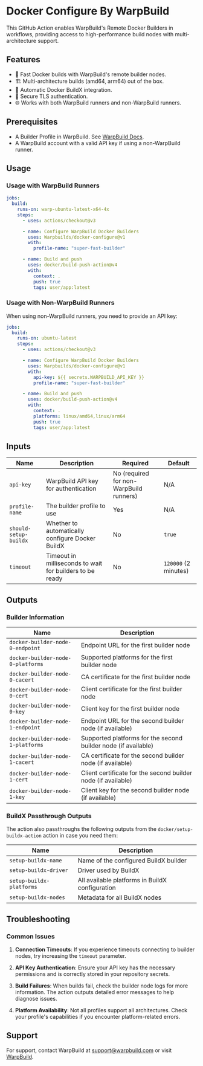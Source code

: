 # Docker Configure By WarpBuild

This GitHub Action enables WarpBuild's Remote Docker Builders in workflows, providing access to high-performance build nodes with multi-architecture support.

## Features

- 🚀 Fast Docker builds with WarpBuild's remote builder nodes.
- 🏗️ Multi-architecture builds (amd64, arm64) out of the box.
- 🔄 Automatic Docker BuildX integration.
- 🔐 Secure TLS authentication.
- 🌐 Works with both WarpBuild runners and non-WarpBuild runners.

## Prerequisites

- A Builder Profile in WarpBuild. See [WarpBuild Docs](https://docs.warpbuild.com/docs/builder-profiles).
- A WarpBuild account with a valid API key if using a non-WarpBuild runner.

## Usage

### Usage with WarpBuild Runners

```yaml
jobs:
  build:
    runs-on: warp-ubuntu-latest-x64-4x
    steps:
      - uses: actions/checkout@v3

      - name: Configure WarpBuild Docker Builders
        uses: Warpbuilds/docker-configure@v1
        with:
          profile-name: "super-fast-builder"

      - name: Build and push
        uses: docker/build-push-action@v4
        with:
          context: .
          push: true
          tags: user/app:latest
```

### Usage with Non-WarpBuild Runners

When using non-WarpBuild runners, you need to provide an API key:

```yaml
jobs:
  build:
    runs-on: ubuntu-latest
    steps:
      - uses: actions/checkout@v3

      - name: Configure WarpBuild Docker Builders
        uses: Warpbuilds/docker-configure@v1
        with:
          api-key: ${{ secrets.WARPBUILD_API_KEY }}
          profile-name: "super-fast-builder"

      - name: Build and push
        uses: docker/build-push-action@v4
        with:
          context: .
          platforms: linux/amd64,linux/arm64
          push: true
          tags: user/app:latest
```

## Inputs

| Name                  | Description                                              | Required                                | Default              |
| --------------------- | -------------------------------------------------------- | --------------------------------------- | -------------------- |
| `api-key`             | WarpBuild API key for authentication                     | No (required for non-WarpBuild runners) | N/A                  |
| `profile-name`        | The builder profile to use                               | Yes                                     | N/A                  |
| `should-setup-buildx` | Whether to automatically configure Docker BuildX         | No                                      | `true`               |
| `timeout`             | Timeout in milliseconds to wait for builders to be ready | No                                      | `120000` (2 minutes) |

## Outputs

### Builder Information

| Name                              | Description                                                    |
| --------------------------------- | -------------------------------------------------------------- |
| `docker-builder-node-0-endpoint`  | Endpoint URL for the first builder node                        |
| `docker-builder-node-0-platforms` | Supported platforms for the first builder node                 |
| `docker-builder-node-0-cacert`    | CA certificate for the first builder node                      |
| `docker-builder-node-0-cert`      | Client certificate for the first builder node                  |
| `docker-builder-node-0-key`       | Client key for the first builder node                          |
| `docker-builder-node-1-endpoint`  | Endpoint URL for the second builder node (if available)        |
| `docker-builder-node-1-platforms` | Supported platforms for the second builder node (if available) |
| `docker-builder-node-1-cacert`    | CA certificate for the second builder node (if available)      |
| `docker-builder-node-1-cert`      | Client certificate for the second builder node (if available)  |
| `docker-builder-node-1-key`       | Client key for the second builder node (if available)          |

### BuildX Passthrough Outputs

The action also passthroughs the following outputs from the `docker/setup-buildx-action` action in case you need them:

| Name                     | Description                                     |
| ------------------------ | ----------------------------------------------- |
| `setup-buildx-name`      | Name of the configured BuildX builder           |
| `setup-buildx-driver`    | Driver used by BuildX                           |
| `setup-buildx-platforms` | All available platforms in BuildX configuration |
| `setup-buildx-nodes`     | Metadata for all BuildX nodes                   |

## Troubleshooting

### Common Issues

1. **Connection Timeouts**: If you experience timeouts connecting to builder nodes, try increasing the `timeout` parameter.

2. **API Key Authentication**: Ensure your API key has the necessary permissions and is correctly stored in your repository secrets.

3. **Build Failures**: When builds fail, check the builder node logs for more information. The action outputs detailed error messages to help diagnose issues.

4. **Platform Availability**: Not all profiles support all architectures. Check your profile's capabilities if you encounter platform-related errors.

## Support

For support, contact WarpBuild at [support@warpbuild.com](mailto:support@warpbuild.com) or visit [WarpBuild](https://app.warpbuild.com).
